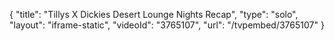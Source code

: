 {
    "title": "Tillys X Dickies Desert Lounge Nights Recap",
    "type": "solo",
    "layout": "iframe-static",
    "videoId": "3765107",
    "url": "\/tvpembed\/3765107"
}